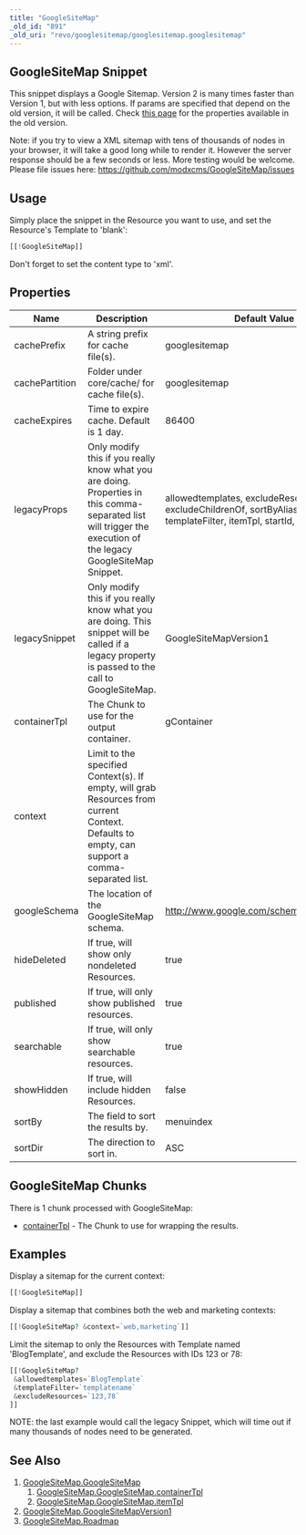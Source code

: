 ```yaml
---
title: "GoogleSiteMap"
_old_id: "891"
_old_uri: "revo/googlesitemap/googlesitemap.googlesitemap"
---
```


## GoogleSiteMap Snippet

 This snippet displays a Google Sitemap. Version 2 is many times faster than Version 1, but with less options. If params are specified that depend on the old version, it will be called. Check [this page](https://rtfm.modx.com/extras/revo/googlesitemap/googlesitemapversion1) for the properties available in the old version.

Note: if you try to view a XML sitemap with tens of thousands of nodes in your browser, it will take a good long while to render it. However the server response should be a few seconds or less. More testing would be welcome. Please file issues here: <https://github.com/modxcms/GoogleSiteMap/issues>

## Usage

 Simply place the snippet in the Resource you want to use, and set the Resource's Template to 'blank':

 ``` php
[[!GoogleSiteMap]]
```

 Don't forget to set the content type to 'xml'.

## Properties

 | Name           | Description                                                                                                                                                     | Default Value                                                                                               |
 | -------------- | --------------------------------------------------------------------------------------------------------------------------------------------------------------- | ----------------------------------------------------------------------------------------------------------- |
 | cachePrefix    | A string prefix for cache file(s).                                                                                                                              | googlesitemap                                                                                               |
 | cachePartition | Folder under core/cache/ for cache file(s).                                                                                                                     | googlesitemap                                                                                               |
 | cacheExpires   | Time to expire cache. Default is 1 day.                                                                                                                         | 86400                                                                                                       |
 | legacyProps    | Only modify this if you really know what you are doing. Properties in this comma-separated list will trigger the execution of the legacy GoogleSiteMap Snippet. | allowedtemplates, excludeResources, excludeChildrenOf, sortByAlias, templateFilter, itemTpl, startId, where |
 | legacySnippet  | Only modify this if you really know what you are doing. This snippet will be called if a legacy property is passed to the call to GoogleSiteMap.                | GoogleSiteMapVersion1                                                                                       |
 | containerTpl   | The Chunk to use for the output container.                                                                                                                      | gContainer                                                                                                  |
 | context        | Limit to the specified Context(s). If empty, will grab Resources from current Context. Defaults to empty, can support a comma-separated list.                   |                                                                                                             |
 | googleSchema   | The location of the GoogleSiteMap schema.                                                                                                                       | <http://www.google.com/schemas/sitemap/0.9>                                                                 |
 | hideDeleted    | If true, will show only nondeleted Resources.                                                                                                                   | true                                                                                                        |
 | published      | If true, will only show published resources.                                                                                                                    | true                                                                                                        |
 | searchable     | If true, will only show searchable resources.                                                                                                                   | true                                                                                                        |
 | showHidden     | If true, will include hidden Resources.                                                                                                                         | false                                                                                                       |
 | sortBy         | The field to sort the results by.                                                                                                                               | menuindex                                                                                                   |
 | sortDir        | The direction to sort in.                                                                                                                                       | ASC                                                                                                         |

## GoogleSiteMap Chunks

 There is 1 chunk processed with GoogleSiteMap:

- [containerTpl](extras/googlesitemap/googlesitemap.googlesitemap/googlesitemap.googlesitemap.containertpl "GoogleSiteMap.GoogleSiteMap.containerTpl") - The Chunk to use for wrapping the results.

## Examples

 Display a sitemap for the current context:

 ``` php
[[!GoogleSiteMap]]
```

 Display a sitemap that combines both the web and marketing contexts:

 ``` php
[[!GoogleSiteMap? &context=`web,marketing`]]
```

 Limit the sitemap to only the Resources with Template named 'BlogTemplate', and exclude the Resources with IDs 123 or 78:

 ``` php
[[!GoogleSiteMap?
  &allowedtemplates=`BlogTemplate`
  &templateFilter=`templatename`
  &excludeResources=`123,78`
]]
```

NOTE: the last example would call the legacy Snippet, which will time out if many thousands of nodes need to be generated.

## See Also

1. [GoogleSiteMap.GoogleSiteMap](extras/googlesitemap/googlesitemap.googlesitemap)
     1. [GoogleSiteMap.GoogleSiteMap.containerTpl](extras/googlesitemap/googlesitemap.googlesitemap/googlesitemap.googlesitemap.containertpl)
     2. [GoogleSiteMap.GoogleSiteMap.itemTpl](extras/googlesitemap/googlesitemap.googlesitemap/googlesitemap.googlesitemap.itemtpl)
2. [GoogleSiteMap.GoogleSiteMapVersion1](https://rtfm.modx.com/extras/revo/googlesitemap/googlesitemapversion1)
3. [GoogleSiteMap.Roadmap](extras/googlesitemap/googlesitemap.roadmap)
